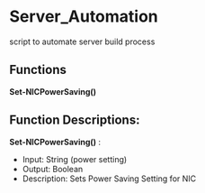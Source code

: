 # Server_Automation
script to automate server build process

## Functions
__Set-NICPowerSaving()__

## Function Descriptions:
__Set-NICPowerSaving()__ :
* Input: String (power setting)
* Output: Boolean
* Description: Sets Power Saving Setting for NIC
